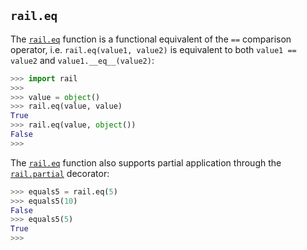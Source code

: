 ## `rail.eq`

The [`rail.eq`](#raileq) function is a functional equivalent of the `==` comparison operator, i.e. `rail.eq(value1, value2)` is equivalent to both `value1 == value2` and `value1.__eq__(value2)`:

```python
>>> import rail
>>>
>>> value = object()
>>> rail.eq(value, value)
True
>>> rail.eq(value, object())
False
>>>
```

The [`rail.eq`](#raileq) function also supports partial application through the [`rail.partial`](./rail.partial.md#railpartial) decorator:

```python
>>> equals5 = rail.eq(5)
>>> equals5(10)
False
>>> equals5(5)
True
>>>
```
